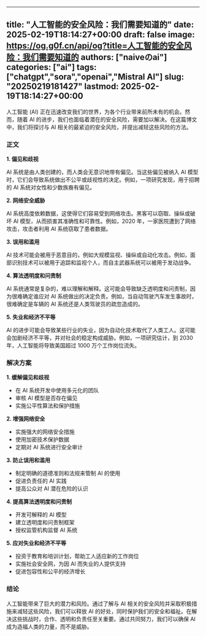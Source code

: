 
---
title: "人工智能的安全风险：我们需要知道的"
date: 2025-02-19T18:14:27+00:00
draft: false
image: https://og.g0f.cn/api/og?title=人工智能的安全风险：我们需要知道的
authors: ["naiveのai"]
categories: ["ai"]
tags: ["chatgpt","sora","openai","Mistral AI"]
slug: "20250219181427"
lastmod: 2025-02-19T18:14:27+00:00
---
人工智能 (AI) 正在迅速改变我们的世界，为各个行业带来前所未有的机会。然而，随着 AI 的进步，我们也面临着潜在的安全风险，需要加以解决。在这篇博文中，我们将探讨与 AI 相关的最紧迫的安全风险，并提出减轻这些风险的方法。

### 正文

**1. 偏见和歧视**

AI 系统是由人类创建的，而人类会无意识地带有偏见。当这些偏见被纳入 AI 模型时，它们会导致系统做出不公平或歧视性的决定。例如，一项研究发现，用于招聘的 AI 系统对女性和少数族裔有偏见。

**2. 网络安全威胁**

AI 系统高度依赖数据，这使得它们容易受到网络攻击。黑客可以窃取、操纵或破坏 AI 模型，从而损害其准确性和可靠性。例如，2020 年，一家医院遭到了网络攻击，攻击者利用 AI 系统窃取了患者数据。

**3. 误用和滥用**

AI 技术可能会被用于恶意目的，例如大规模监视、操纵或自动化攻击。例如，面部识别技术可以被用于追踪和监视个人，而自主武器系统可以被用于发动战争。

**4. 算法透明度和问责制**

AI 系统通常是复杂的，难以理解和解释。这可能会导致缺乏透明度和问责制，因为很难确定谁应对 AI 系统做出的决定负责。例如，当自动驾驶汽车发生事故时，很难确定是车辆的 AI 系统还是人类驾驶员的疏忽造成的。

**5. 失业和经济不平等**

AI 的进步可能会导致某些行业的失业，因为自动化技术取代了人类工人。这可能会加剧经济不平等，并对社会的稳定构成威胁。例如，一项研究估计，到 2030 年，人工智能将导致美国超过 1000 万个工作岗位流失。

### 解决方案

**1. 缓解偏见和歧视**

* 在 AI 系统开发中使用多元化的团队
* 审核 AI 模型是否存在偏见
* 实施公平性算法和保护措施

**2. 增强网络安全**

* 实施强大的网络安全措施
* 使用加密技术保护数据
* 定期对 AI 系统进行安全审计

**3. 防止误用和滥用**

* 制定明确的道德准则和法规来管制 AI 的使用
* 促进负责任的 AI 实践
* 提高公众对 AI 潜在危险的认识

**4. 提高算法透明度和问责制**

* 开发可解释的 AI 模型
* 建立透明度和问责制框架
* 授权监管机构监督 AI 系统

**5. 应对失业和经济不平等**

* 投资于教育和培训计划，帮助工人适应新的工作岗位
* 实施社会安全网，为因 AI 而失业的人提供支持
* 促进包容性和公平的经济增长

### 结论

人工智能带来了巨大的潜力和风险。通过了解与 AI 相关的安全风险并采取积极措施来减轻这些风险，我们可以释放 AI 的好处，同时保护我们的安全和福祉。在解决这些挑战时，合作、透明和负责任至关重要。通过共同努力，我们可以确保 AI 成为造福人类的力量，而不是威胁。